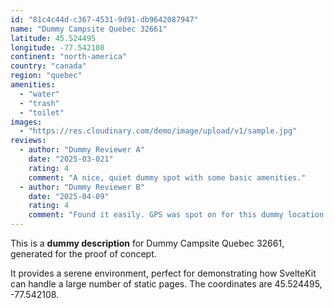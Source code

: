 ```yaml
---
id: "81c4c44d-c367-4531-9d91-db9642087947"
name: "Dummy Campsite Quebec 32661"
latitude: 45.524495
longitude: -77.542108
continent: "north-america"
country: "canada"
region: "quebec"
amenities:
  - "water"
  - "trash"
  - "toilet"
images:
  - "https://res.cloudinary.com/demo/image/upload/v1/sample.jpg"
reviews:
  - author: "Dummy Reviewer A"
    date: "2025-03-021"
    rating: 4
    comment: "A nice, quiet dummy spot with some basic amenities."
  - author: "Dummy Reviewer B"
    date: "2025-04-09"
    rating: 4
    comment: "Found it easily. GPS was spot on for this dummy location."
---
```


This is a **dummy description** for Dummy Campsite Quebec 32661, generated for the proof of concept.

It provides a serene environment, perfect for demonstrating how SvelteKit can handle a large number of static pages. The coordinates are 45.524495, -77.542108.
